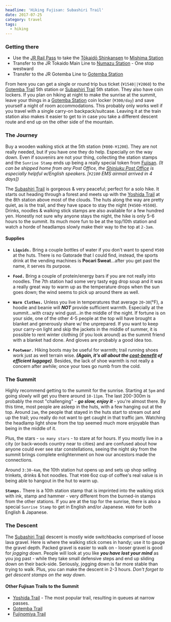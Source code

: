 ```yaml
---
headline: 'Hiking Fujisan: Subashiri Trail'
date: 2017-07-25
category: travel
tags:
  - hiking
---
```


### **Getting there**

- Use the [JR Rail Pass] to take the [Tōkaidō Shinkansen] to [Mishima Station]
- Transfer to the JR Tokaido Main Line to [Numazu Station] - One stop westward
- Transfer to the JR Gotemba Line to [Gotemba Station]

From here you can get a single or round trip bus ticket (`¥1540||¥2060`) to the [Gotemba Trail] 5th station or [Subashiri Trail] 5th station. They also have coin lockers. If you plan on hiking at night to make the sunrise at the summit, leave your things in a [Gotemba Station] coin locker (`¥300/day`) and save yourself a night of room accommodations. This probably only works well if you travel with a single carry-on backpack/suitcase. Leaving it at the train station also makes it easier to get to in case you take a different descent route and end up on the other side of the mountain.

### **The Journey**

Buy a wooden walking stick at the 5th station (`¥800-¥1200`). They are not really needed, but if you have one they do help. Especially on the way down. Even if souvenirs are not your thing, collecting the station stamps and the `Sunrise Stamp` ends up being a really special token from [Fujisan]. _(It can be shipped home from any Post Office, the [Shinjuku Post Office] is especially helpful w/English speakers. [`¥2100` EMS airmail arrived in 4 days])_

The [Subashiri Trail] is  gorgeous & very peaceful; perfect for a solo hike. It starts out heading through a forest and meets up with the [Yoshida Trail] at the 8th station above most of the clouds. The huts along the way are pretty quiet, as is the trail, and they have space to stay the night (`¥4500-¥5500`). Drinks, noodles & walking stick stamps are also available for a few hundred yen. Honestly not sure why anyone stays the night, the hike is only 5-6 hours to the summit. Its much more fun to be at the top/10th station and watch a horde of headlamps slowly make their way to the top at `2-3am`. 

#### **Supplies**

- **`Liquids.`** Bring a couple bottles of water if you don't want to spend `¥500` at the huts. There is no Gatorade that I could find, instead, the sports drink at the vending machines is **Pocari Sweat**...after you get past the name, it serves its purpose.

- **`Food.`** Bring a couple of protein/energy bars if you are not really into noodles. The 7th station had some very tasty egg drop soup and it was a really great way to warm up as the temperature drops when the sun goes down; the wind seems to pick up around there as well.

- **`Warm Clothes.`** Unless you live in temperatures that average `20`-`30`(°F), a hoodie and beanie will _**NOT**_ provide sufficient warmth. Especially at the summit...with crazy wind gust...in the middle of the night. If fortune is on your side, one of the other 4-5 people at the top will have brought a blanket and generously share w/ the unprepared. If you want to keep your carry-on light and skip the jackets in the middle of summer, it is possible to rent winter clothing (if you look around) as the summit friend with a blanket had done. And gloves are probably a good idea too.

- **`Footwear.`** Hiking boots may be useful for warmth; trail running shoes work just as well terrain wise. _**(Again, it's all about the [cost-benefit] of efficient luggage)**_. Besides, the lack of shoe warmth is not really a concern after awhile; once your toes go numb from the cold.

### **The Summit**

Highly recommend getting to the summit for the sunrise. Starting at `5pm` and going slowly will get you there around `10-11pm`. The last 200-300m is probably the most "challenging" - _**go slow, enjoy it**_ - you're almost there. By this time, most people are asleep in the huts, with a few hanging out at the top. Around `2am`, the people that stayed in the huts start to stream out and up the trail; you really do not want to get caught in that traffic jam. Watching the headlamp light show from the top seemed much more enjoyable than being in the middle of it.

Plus, the stars - `so many stars` - to stare at for hours. If you mostly live in a city (or back-woods country near to cities) and are confused about how anyone could ever see star constellations, seeing the night sky from the summit brings complete enlightenment on how our ancestors made the connections.

Around `3:30-4am`, the 10th station hut opens up and sets up shop selling trinkets, drinks & hot noodles. That `¥500` 6oz cup of coffee's real value is in being able to hangout in the hut to warm up.

**`Stamps.`** There is a 10th station stamp that is imprinted into the walking stick with ink, stamp and hammer - very different from the burned-in stamps from the other stations. If you are at the top for the sunrise, there is also a special `Sunrise Stamp` to get in English and/or Japanese. `¥600` for both English & Japanese.

### **The Descent**

The [Subashiri Trail] descent is mostly wide switchbacks comprised of loose lava gravel. Here is where the walking stick comes in handy; use it to gauge the gravel depth. Packed gravel is easier to walk on - looser gravel is good for _jogging down_. People will look at you like _**you have lost your mind**_ as you jog past - while they take small defensive steps and end up sliding down on their back-side. Seriously, jogging down is far more stable than trying to walk. Plus, you can make the descent in 2-3 hours. _Don't forget to get descent stamps on the way down_.

#### **Other Fujisan Trails to the Summit**

- [Yoshida Trail] - The most popular trail, resulting in queues at narrow passes.
- [Gotemba Trail]
- [Fujinomiya Trail]

[JR Rail Pass]: http://www.japanrailpass.net/en/index.html
[Tōkaidō Shinkansen]: https://en.wikipedia.org/wiki/T%C5%8Dkaid%C5%8D_Shinkansen
[Mishima Station]: https://www.google.com/maps/place/Mishima+Station/@35.1092367,138.8757098,14z/data=!4m5!3m4!1s0x60199a84df94e5c7:0x4359a0641553009f!8m2!3d35.1264769!4d138.91065
[Numazu Station]: https://www.google.com/maps/place/Numazu+Station/@35.1026363,138.8422358,14z/data=!4m5!3m4!1s0x6019855dff8899df:0xc453b6e783bcb0bf!8m2!3d35.1026363!4d138.8598061
[Gotemba Station]: https://www.google.com/maps/place/Gotemba+Station/@35.2993654,138.9245474,14z/data=!4m5!3m4!1s0x601976448bbd9681:0x5c235e2236149b7b!8m2!3d35.2999565!4d138.9342105
[Shinjuku Post Office]: https://www.google.com/maps/place/Shinjuku+Post+Office/@35.6900339,139.6968203,19z/data=!4m8!1m2!2m1!1sShinjuku+Post+Office!3m4!1s0x0:0x9562c7065d45e735!8m2!3d35.6902249!4d139.6967619
[cost-benefit]: https://en.wikipedia.org/wiki/Cost%E2%80%93benefit_analysis
[Fujisan]: https://en.wikipedia.org/wiki/Mount_Fuji
[Subashiri Trail]: http://www.japan-guide.com/e/e6928.html
[Yoshida Trail]: http://www.japan-guide.com/e/e6922.html
[Gotemba Trail]: http://www.japan-guide.com/e/e6929.html
[Fujinomiya Trail]: http://www.japan-guide.com/e/e6930.html